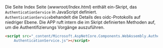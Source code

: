 Die Seite Index Seite (*wwwroot/Index.html*) enthält ein-Skript, das `AuthenticationService` in JavaScript definiert. `AuthenticationService`behandelt die Details des oidc-Protokolls auf niedriger Ebene. Die APP ruft intern die im Skript definierten Methoden auf, um die Authentifizierungs Vorgänge auszuführen.

```html
<script src="_content/Microsoft.AspNetCore.Components.WebAssembly.Authentication/
    AuthenticationService.js"></script>
```
